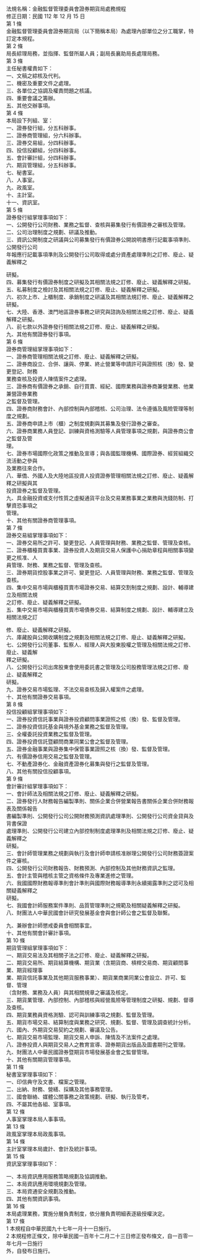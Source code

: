 法規名稱：金融監督管理委員會證券期貨局處務規程  
修正日期：民國 112 年 12 月 15 日  
第 1 條  
金融監督管理委員會證券期貨局（以下簡稱本局）為處理內部單位之分工職掌，特訂定本規程。  
第 2 條  
局長綜理局務，並指揮、監督所屬人員；副局長襄助局長處理局務。  
第 3 條  
主任秘書權責如下：  
一、文稿之綜核及代判。  
二、機密及重要文件之處理。  
三、各單位之協調及權責問題之核議。  
四、重要會議之籌辦。  
五、其他交辦事項。  
第 4 條  
本局設下列組、室：  
一、證券發行組，分五科辦事。  
二、證券商管理組，分六科辦事。  
三、證券交易組，分四科辦事。  
四、投信投顧組，分四科辦事。  
五、會計審計組，分四科辦事。  
六、期貨管理組，分五科辦事。  
七、秘書室。  
八、人事室。  
九、政風室。  
十、主計室。  
十一、資訊室。  
第 5 條  
證券發行組掌理事項如下：  
一、公開發行公司財務、業務之監督、查核與募集發行有價證券之審核及管理。  
二、公司治理制度之規劃、研議及推動。  
三、資訊公開制度之研議與公司募集發行有價證券公開說明書應行記載事項準則、公開發行公司  
年報應行記載事項準則及公開發行公司取得或處分資產處理準則之訂修、廢止、疑義解釋之  


研擬。  
四、募集發行有價證券制度之研擬及其相關法規之訂修、廢止、疑義解釋之研擬。  
五、私募制度之檢討及其相關法規之訂修、廢止、疑義解釋之研擬。  
六、初次上市、上櫃制度、承銷制度之研議及其相關法規訂修、廢止、疑義解釋之研擬。  
七、大陸、香港、澳門地區證券事務之研究與諮詢及相關法規之訂修、廢止、疑義解釋之研擬。  
八、前七款以外證券發行相關法規之訂修、廢止、疑義解釋之研擬。  
九、其他有關證券發行事項。  
第 6 條  
證券商管理組掌理事項如下：  
一、證券商管理相關法規之訂修、廢止、疑義解釋之研擬。  
二、證券商設立、合併、讓與、停業、終止營業等申請許可與證照核（換）發、變更登記、財務  
業務查核及投資人陳情案件之處理。  
三、證券商有價證券之承銷、自行買賣、經紀、國際業務與證券商兼營業務、他業兼營證券業務  
之監督及管理。  
四、證券商財務會計、內部控制與內部稽核、公司治理、法令遵循及風險管理等制度之規劃。  
五、證券商申請上市（櫃）之制度規劃與其募集及發行證券之審查。  
六、證券商業務人員登記、訓練與資格測驗等人員管理事項之規劃，與證券商公會之監督及管  
理。  
七、證券市場國際化政策之推動及宣導；與各國監理機構、國際證券、經貿組織交流活動之參與  
及業務往來合作。  
八、華僑、外國人及大陸地區投資人投資證券管理相關法規之訂修、廢止、疑義解釋之研擬與其  
投資證券之監督及管理。  
九、具金融投資或支付性質之虛擬通貨平台及交易業務事業之業務與洗錢防制、打擊資恐事項之  
管理。  
十、其他有關證券商管理事項。  
第 7 條  
證券交易組掌理事項如下：  
一、證券交易所之許可、變更登記、人員管理與財務、業務之監督、管理及查核。  
二、證券櫃檯買賣事業、證券投資人及期貨交易人保護中心捐助章程與相關事項變更之核准、人  
員管理、財務、業務之監督、管理及查核。  
三、證券期貨控股事業之許可、變更登記、人員管理與財務、業務之監督、管理及查核。  
四、集中交易市場與櫃檯買賣市場證券交易、結算交割制度之規劃、設計、輔導建立及相關法規  
之訂修、廢止、疑義解釋之研擬。  
五、集中交易市場與櫃檯買賣市場債券交易、結算制度之規劃、設計、輔導建立及相關法規之訂  


修、廢止、疑義解釋之研擬。  
六、庫藏股與公開收購制度之規劃及相關法規之訂修、廢止、疑義解釋之研擬。  
七、公開發行公司董事、監察人、經理人與大股東股權之管理及相關法規之訂修、廢止、疑義解  
釋之研擬。  
八、公開發行公司出席股東會使用委託書之管理及公司股務管理法規之訂修、廢止、疑義解釋之  
研擬。  
九、證券交易市場監理、不法交易查核及歸入權案件之處理。  
十、其他有關證券交易事項。  
第 8 條  
投信投顧組掌理事項如下：  
一、證券投資信託事業與證券投資顧問事業證照之核（換）發、監督及管理。  
二、證券投資信託基金與境外基金業務之監督及管理。  
三、全權委託投資業務之監督及管理。  
四、證券投資信託暨顧問商業同業公會之監督及管理。  
五、證券金融事業與證券集中保管事業證照之核（換）發、監督及管理。  
六、有價證券信用交易之監督及管理。  
七、不動產證券化、金融資產證券化募集與發行之監督及管理。  
八、其他有關投信投顧事項。  
第 9 條  
會計審計組掌理事項如下：  
一、會計師法及相關法規之訂修、廢止、疑義解釋之研擬。  
二、證券發行人財務報告編製準則、關係企業合併營業報告書關係企業合併財務報表及關係報告  
書編製準則、公開發行公司公開財務預測資訊處理準則、公開發行公司資金貸與及背書保證  
處理準則、公開發行公司建立內部控制制度處理準則及相關法規之訂修、廢止、疑義解釋之  
研擬。  
三、會計師管理業務之規劃與執行及會計師申請核准辦理公開發行公司財務簽證案件之審核。  
四、公開發行公司財務報告、財務預測、內部控制及其他財務資訊之監理。  
五、會計主管與稽核主管之資格條件及專業進修之管理。  
六、我國國際財務報導準則會計準則與國際財務報導準則永續揭露準則之認可及相關疑義解釋之  
研擬。  
七、我國會計師服務案件準則、品質管理準則之規範及相關疑義解釋之研擬。  
八、財團法人中華民國會計研究發展基金會與會計師公會之監督及聯繫。  


九、兼辦會計師懲戒委員會相關事宜。  
十、其他有關會計審計事項。  
第 10 條  
期貨管理組掌理事項如下：  
一、期貨交易法及其相關子法之訂修、廢止、疑義解釋之研擬。  
二、期貨交易所、期貨結算機構、期貨業（含期貨商、槓桿交易商、期貨顧問事業、期貨經理事  
業、期貨信託事業及其他期貨服務事業）、期貨業商業同業公會設立、許可、監督、管理  
（含財務、業務及人員）與其相關規章之審議及核定。  
三、期貨業管理、內部控制、內部稽核與經營風險等管理制度之研擬、規劃、督導及查核。  
四、期貨業務員資格測驗、認可與訓練事項之規劃、監督及管理。  
五、期貨市場交易、結算制度與業務之研究、規劃、監督、管理及調查統計分析。  
六、國內、外期貨交易契約之規劃、審議及公告。  
七、期貨交易市場監理、期貨交易人申訴、陳情及不法案件之處理。  
八、證券投資人與期貨交易人之教育宣導、證券期貨出版品及圖書期刊之管理。  
九、財團法人中華民國證券暨期貨市場發展基金會之監督管理。  
十、其他有關期貨管理事項。  
第 11 條  
秘書室掌理事項如下：  
一、印信典守及文書、檔案之管理。  
二、出納、財務、營繕、採購及其他事務管理。  
三、國會聯絡、媒體公關事務之政策規劃、研擬、執行及管考。  
四、不屬其他各組、室事項。  
第 12 條  
人事室掌理本局人事事項。  
第 13 條  
政風室掌理本局政風事項。  
第 14 條  
主計室掌理本局歲計、會計及統計事項。  
第 15 條  
資訊室掌理事項如下：  


一、本局資訊應用服務策略規劃及協調推動。  
二、本局資訊應用環境規劃及管理。  
三、本局資通安全規劃及推動。  
四、其他有關資訊事項。  
第 16 條  
本局處理業務，實施分層負責制度，依分層負責明細表逐級授權決定。  
第 17 條  
1 本規程自中華民國九十七年一月十一日施行。  
2 本規程修正條文，除中華民國一百年十二月二十三日修正發布條文，自一百零一年七月一日施行  
外，自發布日施行。  


